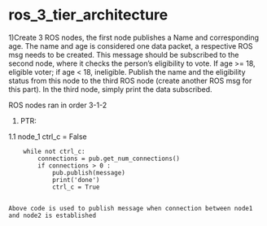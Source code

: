 # ros_3_tier_architecture




1)Create 3 ROS nodes, the first node publishes a Name and corresponding age. The
name and age is considered one data packet, a respective ROS msg needs to be
created. This message should be subscribed to the second node, where it checks the
person’s eligibility to vote. If age >= 18, eligible voter; if age < 18, ineligible. Publish
the name and the eligibility status from this node to the third ROS node (create
another ROS msg for this part). In the third node, simply print the data subscribed.



ROS nodes ran in order 3-1-2


1. PTR:

  1.1 node_1
        ctrl_c = False

        while not ctrl_c:
            connections = pub.get_num_connections()
            if connections > 0 :
                pub.publish(message) 
                print('done')
                ctrl_c = True 
          
          
    Above code is used to publish message when connection between node1 and node2 is established
     
     
       
       
